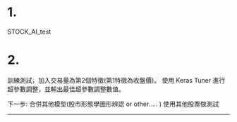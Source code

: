 # 1.
STOCK_AI_test
# 2.
訓練測試，加入交易量為第2個特徵(第1特徵為收盤價)。
使用 Keras Tuner 進行超參數調整，並輸出最佳超參數調整數值。

下一步: 
       合併其他模型(股市形態學圖形辨認 or other..... )
       使用其他股票做測試

----
